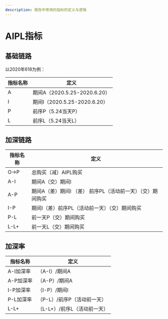 ```yaml
---
description: 报告中常用的指标的定义与逻辑
---
```


# AIPL指标

## 基础链路

以2020年618为例：

|指标名称|定义|
|----|----|
|A|期间A（2020.5.25-2020.6.20）|
|I|期间I（2020.5.25-2020.6.20）|
|P|前序P（5.24当天P）|
|L|前序L（5.24当天L）|
## 加深链路

|指标名称|定义|
|----|----|
|O-&gt;P|总购买（减）AIPL购买|
|A-I|期间A（交）期间I|
|A-P| 期间A（差）期间I （差） 前序PL（活动前一天）（交）期间购买|
|I-P|期间I（差）前序PL（活动前一天）（交）期间购买|
|P-L|前一天P（交）期间购买|
|L-L+|前一天L（交）期间购买|
## 加深率

|指标名称|定义|
|---|----|
|A-I加深率|（A-I）/期间A|
|A-P加深率|（A-P）/期间A|
|I-P加深率|（I-P）/期间I|
|P-L加深率|（P-L）/前序P（活动前一天）|
|L-L+|（L-L+）/前序L（活动前一天）|











